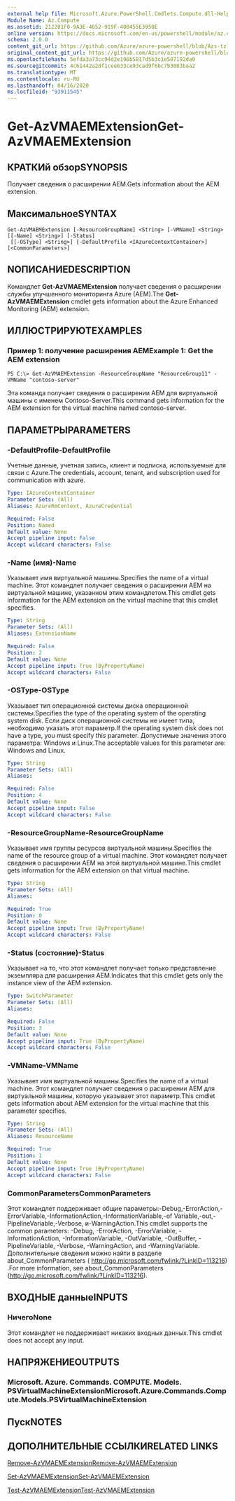 ```yaml
---
external help file: Microsoft.Azure.PowerShell.Cmdlets.Compute.dll-Help-Help.xml
Module Name: Az.Compute
ms.assetid: 212281F0-9A3E-4652-919F-400455E3950E
online version: https://docs.microsoft.com/en-us/powershell/module/az.compute/get-azvmaemextension
schema: 2.0.0
content_git_url: https://github.com/Azure/azure-powershell/blob/Azs-tzl/src/Compute/Compute/help/Get-AzVMAEMExtension.md
original_content_git_url: https://github.com/Azure/azure-powershell/blob/Azs-tzl/src/Compute/Compute/help/Get-AzVMAEMExtension.md
ms.openlocfilehash: 5efda3a73cc94d2e196b5817d5b3c1e507192da0
ms.sourcegitcommit: 4c61442a2df1cee633ce93cad9f6bc793803baa2
ms.translationtype: MT
ms.contentlocale: ru-RU
ms.lasthandoff: 04/16/2020
ms.locfileid: "93911545"
---
```

# <span data-ttu-id="c7c18-101">Get-AzVMAEMExtension</span><span class="sxs-lookup"><span data-stu-id="c7c18-101">Get-AzVMAEMExtension</span></span>

## <span data-ttu-id="c7c18-102">КРАТКИй обзор</span><span class="sxs-lookup"><span data-stu-id="c7c18-102">SYNOPSIS</span></span>
<span data-ttu-id="c7c18-103">Получает сведения о расширении AEM.</span><span class="sxs-lookup"><span data-stu-id="c7c18-103">Gets information about the AEM extension.</span></span>

## <span data-ttu-id="c7c18-104">Максимальное</span><span class="sxs-lookup"><span data-stu-id="c7c18-104">SYNTAX</span></span>

```
Get-AzVMAEMExtension [-ResourceGroupName] <String> [-VMName] <String> [[-Name] <String>] [-Status]
 [[-OSType] <String>] [-DefaultProfile <IAzureContextContainer>] [<CommonParameters>]
```

## <span data-ttu-id="c7c18-105">NОПИСАНИЕ</span><span class="sxs-lookup"><span data-stu-id="c7c18-105">DESCRIPTION</span></span>
<span data-ttu-id="c7c18-106">Командлет **Get-AzVMAEMExtension** получает сведения о расширении службы улучшенного мониторинга Azure (AEM).</span><span class="sxs-lookup"><span data-stu-id="c7c18-106">The **Get-AzVMAEMExtension** cmdlet gets information about the Azure Enhanced Monitoring (AEM) extension.</span></span>

## <span data-ttu-id="c7c18-107">ИЛЛЮСТРИРУЮТ</span><span class="sxs-lookup"><span data-stu-id="c7c18-107">EXAMPLES</span></span>

### <span data-ttu-id="c7c18-108">Пример 1: получение расширения AEM</span><span class="sxs-lookup"><span data-stu-id="c7c18-108">Example 1: Get the AEM extension</span></span>
```
PS C:\> Get-AzVMAEMExtension -ResourceGroupName "ResourceGroup11" -VMName "contoso-server"
```

<span data-ttu-id="c7c18-109">Эта команда получает сведения о расширении AEM для виртуальной машины с именем Contoso-Server.</span><span class="sxs-lookup"><span data-stu-id="c7c18-109">This command gets information for the AEM extension for the virtual machine named contoso-server.</span></span>

## <span data-ttu-id="c7c18-110">ПАРАМЕТРЫ</span><span class="sxs-lookup"><span data-stu-id="c7c18-110">PARAMETERS</span></span>

### <span data-ttu-id="c7c18-111">-DefaultProfile</span><span class="sxs-lookup"><span data-stu-id="c7c18-111">-DefaultProfile</span></span>
<span data-ttu-id="c7c18-112">Учетные данные, учетная запись, клиент и подписка, используемые для связи с Azure.</span><span class="sxs-lookup"><span data-stu-id="c7c18-112">The credentials, account, tenant, and subscription used for communication with azure.</span></span>

```yaml
Type: IAzureContextContainer
Parameter Sets: (All)
Aliases: AzureRmContext, AzureCredential

Required: False
Position: Named
Default value: None
Accept pipeline input: False
Accept wildcard characters: False
```

### <span data-ttu-id="c7c18-113">-Name (имя)</span><span class="sxs-lookup"><span data-stu-id="c7c18-113">-Name</span></span>
<span data-ttu-id="c7c18-114">Указывает имя виртуальной машины.</span><span class="sxs-lookup"><span data-stu-id="c7c18-114">Specifies the name of a virtual machine.</span></span>
<span data-ttu-id="c7c18-115">Этот командлет получает сведения о расширении AEM на виртуальной машине, указанном этим командлетом.</span><span class="sxs-lookup"><span data-stu-id="c7c18-115">This cmdlet gets information for the AEM extension on the virtual machine that this cmdlet specifies.</span></span>

```yaml
Type: String
Parameter Sets: (All)
Aliases: ExtensionName

Required: False
Position: 2
Default value: None
Accept pipeline input: True (ByPropertyName)
Accept wildcard characters: False
```

### <span data-ttu-id="c7c18-116">-OSType</span><span class="sxs-lookup"><span data-stu-id="c7c18-116">-OSType</span></span>
<span data-ttu-id="c7c18-117">Указывает тип операционной системы диска операционной системы.</span><span class="sxs-lookup"><span data-stu-id="c7c18-117">Specifies the type of the operating system of the operating system disk.</span></span>
<span data-ttu-id="c7c18-118">Если диск операционной системы не имеет типа, необходимо указать этот параметр.</span><span class="sxs-lookup"><span data-stu-id="c7c18-118">If the operating system disk does not have a type, you must specify this parameter.</span></span>
<span data-ttu-id="c7c18-119">Допустимые значения этого параметра: Windows и Linux.</span><span class="sxs-lookup"><span data-stu-id="c7c18-119">The acceptable values for this parameter are: Windows and Linux.</span></span>

```yaml
Type: String
Parameter Sets: (All)
Aliases: 

Required: False
Position: 4
Default value: None
Accept pipeline input: False
Accept wildcard characters: False
```

### <span data-ttu-id="c7c18-120">-ResourceGroupName</span><span class="sxs-lookup"><span data-stu-id="c7c18-120">-ResourceGroupName</span></span>
<span data-ttu-id="c7c18-121">Указывает имя группы ресурсов виртуальной машины.</span><span class="sxs-lookup"><span data-stu-id="c7c18-121">Specifies the name of the resource group of a virtual machine.</span></span>
<span data-ttu-id="c7c18-122">Этот командлет получает сведения о расширении AEM на этой виртуальной машине.</span><span class="sxs-lookup"><span data-stu-id="c7c18-122">This cmdlet gets information for the AEM extension on that virtual machine.</span></span>

```yaml
Type: String
Parameter Sets: (All)
Aliases: 

Required: True
Position: 0
Default value: None
Accept pipeline input: True (ByPropertyName)
Accept wildcard characters: False
```

### <span data-ttu-id="c7c18-123">-Status (состояние)</span><span class="sxs-lookup"><span data-stu-id="c7c18-123">-Status</span></span>
<span data-ttu-id="c7c18-124">Указывает на то, что этот командлет получает только представление экземпляра для расширения AEM.</span><span class="sxs-lookup"><span data-stu-id="c7c18-124">Indicates that this cmdlet gets only the instance view of the AEM extension.</span></span>

```yaml
Type: SwitchParameter
Parameter Sets: (All)
Aliases: 

Required: False
Position: 3
Default value: None
Accept pipeline input: True (ByPropertyName)
Accept wildcard characters: False
```

### <span data-ttu-id="c7c18-125">-VMName</span><span class="sxs-lookup"><span data-stu-id="c7c18-125">-VMName</span></span>
<span data-ttu-id="c7c18-126">Указывает имя виртуальной машины.</span><span class="sxs-lookup"><span data-stu-id="c7c18-126">Specifies the name of a virtual machine.</span></span>
<span data-ttu-id="c7c18-127">Этот командлет получает сведения о расширении AEM для виртуальной машины, которую указывает этот параметр.</span><span class="sxs-lookup"><span data-stu-id="c7c18-127">This cmdlet gets information about AEM extension for the virtual machine that this parameter specifies.</span></span>

```yaml
Type: String
Parameter Sets: (All)
Aliases: ResourceName

Required: True
Position: 1
Default value: None
Accept pipeline input: True (ByPropertyName)
Accept wildcard characters: False
```

### <span data-ttu-id="c7c18-128">CommonParameters</span><span class="sxs-lookup"><span data-stu-id="c7c18-128">CommonParameters</span></span>
<span data-ttu-id="c7c18-129">Этот командлет поддерживает общие параметры:-Debug,-ErrorAction,-ErrorVariable,-InformationAction,-InformationVariable,-of Variable,-out,-PipelineVariable,-Verbose, и-WarningAction.</span><span class="sxs-lookup"><span data-stu-id="c7c18-129">This cmdlet supports the common parameters: -Debug, -ErrorAction, -ErrorVariable, -InformationAction, -InformationVariable, -OutVariable, -OutBuffer, -PipelineVariable, -Verbose, -WarningAction, and -WarningVariable.</span></span> <span data-ttu-id="c7c18-130">Дополнительные сведения можно найти в разделе about_CommonParameters ( http://go.microsoft.com/fwlink/?LinkID=113216) .</span><span class="sxs-lookup"><span data-stu-id="c7c18-130">For more information, see about_CommonParameters (http://go.microsoft.com/fwlink/?LinkID=113216).</span></span>

## <span data-ttu-id="c7c18-131">ВХОДНЫЕ данные</span><span class="sxs-lookup"><span data-stu-id="c7c18-131">INPUTS</span></span>

### <span data-ttu-id="c7c18-132">Ничего</span><span class="sxs-lookup"><span data-stu-id="c7c18-132">None</span></span>
<span data-ttu-id="c7c18-133">Этот командлет не поддерживает никаких входных данных.</span><span class="sxs-lookup"><span data-stu-id="c7c18-133">This cmdlet does not accept any input.</span></span>

## <span data-ttu-id="c7c18-134">НАПРЯЖЕНИЕ</span><span class="sxs-lookup"><span data-stu-id="c7c18-134">OUTPUTS</span></span>

### <span data-ttu-id="c7c18-135">Microsoft. Azure. Commands. COMPUTE. Models. PSVirtualMachineExtension</span><span class="sxs-lookup"><span data-stu-id="c7c18-135">Microsoft.Azure.Commands.Compute.Models.PSVirtualMachineExtension</span></span>

## <span data-ttu-id="c7c18-136">Пуск</span><span class="sxs-lookup"><span data-stu-id="c7c18-136">NOTES</span></span>

## <span data-ttu-id="c7c18-137">ДОПОЛНИТЕЛЬНЫЕ ССЫЛКИ</span><span class="sxs-lookup"><span data-stu-id="c7c18-137">RELATED LINKS</span></span>

[<span data-ttu-id="c7c18-138">Remove-AzVMAEMExtension</span><span class="sxs-lookup"><span data-stu-id="c7c18-138">Remove-AzVMAEMExtension</span></span>](./Remove-AzVMAEMExtension.md)

[<span data-ttu-id="c7c18-139">Set-AzVMAEMExtension</span><span class="sxs-lookup"><span data-stu-id="c7c18-139">Set-AzVMAEMExtension</span></span>](./Set-AzVMAEMExtension.md)

[<span data-ttu-id="c7c18-140">Test-AzVMAEMExtension</span><span class="sxs-lookup"><span data-stu-id="c7c18-140">Test-AzVMAEMExtension</span></span>](./Test-AzVMAEMExtension.md)



